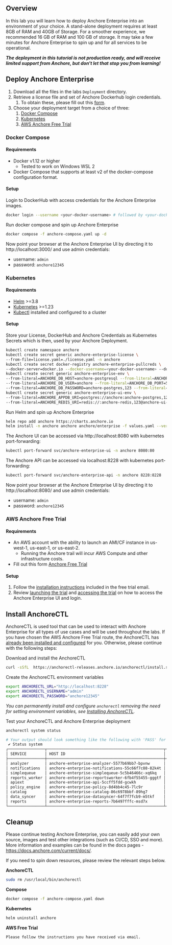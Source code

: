 ## Overview
In this lab you will learn how to deploy Anchore Enterprise into an environment of your choice. 
A stand-alone deployment requires at least 8GB of RAM and 40GB of Storage. For a smoother experience, we recommended 16 GB of RAM and 100 GB of storage.
It may take a few minutes for Anchore Enterprise to spin up and for all services to be operational.

_**The deployment in this tutorial is not production ready, and will receive limited support from Anchore, but don't let that stop you from learning!**_

## Deploy Anchore Enterprise

1. Download all the files in the labs `Deployment` directory.
2. Retrieve a license file and set of Anchore Dockerhub login credentials.
   1. To obtain these, please fill out this [form](https://forms.gle/NMhpVU19SuXRnLhC9).
3. Choose your deployment target from a choice of three:
   1. [Docker Compose](#docker-compose)
   2. [Kubernetes](#kubernetes)
   3. [AWS Anchore Free Trial](#aws-anchore-free-trial)

### Docker Compose

#### Requirements
- Docker v1.12 or higher
  - Tested to work on Windows WSL 2
- Docker Compose that supports at least v2 of the docker-compose configuration format.

#### Setup

Login to DockerHub with access credentials for the Anchore Enterprise images.
```bash
docker login --username <your-docker-username> # followed by <your-docker-password>
```
Run docker compose and spin up Anchore Enterprise
```bash
docker compose -f anchore-compose.yaml up -d
```
Now point your browser at the Anchore Enterprise UI by directing it to http://localhost:3000/ and use admin credentials:
- username: `admin`
- password: `anchore12345`

### Kubernetes

#### Requirements
- [Helm](https://helm.sh/) >=3.8
- [Kubernetes](https://kubernetes.io/) >=1.23
- [Kubectl](https://kubernetes.io/docs/tasks/tools/#kubectl) installed and configured to a cluster

#### Setup

Store your License, DockerHub and Anchore Credentials as Kubernetes Secrets which is then, used by your Anchore Deployment.
```bash
kubectl create namespace anchore
kubectl create secret generic anchore-enterprise-license \
--from-file=license.yaml=./license.yaml -n anchore
kubectl create secret docker-registry anchore-enterprise-pullcreds \
--docker-server=docker.io --docker-username=<your-docker-username> --docker-password=<your-docker-password> -n anchore
kubectl create secret generic anchore-enterprise-env \
--from-literal=ANCHORE_DB_HOST=anchore-postgresql --from-literal=ANCHORE_DB_NAME=anchore \
--from-literal=ANCHORE_DB_USER=anchore --from-literal=ANCHORE_DB_PORT=5432 \
--from-literal=ANCHORE_DB_PASSWORD=anchore-postgres,123 --from-literal=ANCHORE_ADMIN_PASSWORD=anchore12345 -n anchore
kubectl create secret generic anchore-enterprise-ui-env \
--from-literal=ANCHORE_APPDB_URI=postgres://anchore:anchore-postgres,123@anchore-postgresql:5432/anchore \
--from-literal=ANCHORE_REDIS_URI=redis://:anchore-redis,123@anchore-ui-redis-master:6379 -n anchore
```

Run Helm and spin up Anchore Enterprise
```bash
helm repo add anchore https://charts.anchore.io
helm install -n anchore anchore anchore/enterprise -f values.yaml --version 3.2.0 # 5.12.0
```

The Anchore UI can be accessed via http://localhost:8080 with kubernetes port-forwarding:
```bash
kubectl port-forward svc/anchore-enterprise-ui -n anchore 8080:80
```
The Anchore API can be accessed via localhost:8228 with kubernetes port-forwarding:
```bash
kubectl port-forward svc/anchore-enterprise-api -n anchore 8228:8228
```

Now point your browser at the Anchore Enterprise UI by directing it to http://localhost:8080/ and use admin credentials:
- username: `admin`
- password: `anchore12345`

### AWS Anchore Free Trial

#### Requirements
- An AWS account with the ability to launch an AMI/CF instance in us-west-1, us-east-1, or us-east-2.
  - Running the Anchore trail will incur AWS Compute and other infrastructure costs.
- Fill out this form [Anchore Free Trial](https://get.anchore.com/free-trial/)

#### Setup

1. Follow the [installation instructions](https://sites.google.com/anchore.com/anchore-enterprise-trial) included in the free trial email.
2. Review [launching the trial](https://sites.google.com/anchore.com/anchore-enterprise-trial#h.ddctetfymxlt) and [accessing the trial](https://sites.google.com/anchore.com/anchore-enterprise-trial#h.ddctetfymxlt) on how to access the Anchore Enterprise UI and login.

## Install AnchoreCTL

AnchoreCTL is used tool that can be used to interact with Anchore Enterprise for all types of use cases and will be used throughout the labs.
If you have chosen the AWS Anchore Free Trial route, the AnchoreCTL has [already been installed and configured](https://sites.google.com/anchore.com/anchore-enterprise-trial#h.g74u7lejv5m1) for you. Otherwise, please continue with the following steps:

Download and install the AnchoreCTL
```bash
curl -sSfL  https://anchorectl-releases.anchore.io/anchorectl/install.sh  | sh -s -- -b /usr/local/bin v5.12.0
```

Create the AnchoreCTL environment variables
```bash
export ANCHORECTL_URL="http://localhost:8228"
export ANCHORECTL_USERNAME="admin"
export ANCHORECTL_PASSWORD="anchore12345" 
```
_You can permanently install and configure `anchorectl` removing the need for setting environment variables, see [Installing AnchoreCTL](https://docs.anchore.com/current/docs/deployment/anchorectl/)._

Test your AnchoreCTL and Anchore Enterprise deployment
```bash
anchorectl system status
```
```bash
# Your output should look something like the following with 'PASS' for all rows:
 ✔ Status system                                                                                                                                                                                                                                  
┌────────────────┬───────────────────────────────────────────────────┬────────────────────────────────────────────────────────────────────────┬──────┬────────────────┬────────────┬──────────────┐
│ SERVICE        │ HOST ID                                           │ URL                                                                    │ UP   │ STATUS MESSAGE │ DB VERSION │ CODE VERSION │
├────────────────┼───────────────────────────────────────────────────┼────────────────────────────────────────────────────────────────────────┼──────┼────────────────┼────────────┼──────────────┤
│ analyzer       │ anchore-enterprise-analyzer-5577b69bb7-bpvnw      │ http://anchore-enterprise-analyzer.anchore.svc.cluster.local:8084      │ true │ available      │ 5120       │ 5.12.0       │
│ notifications  │ anchore-enterprise-notifications-55c66f7c88-82k4t │ http://anchore-enterprise-notifications.anchore.svc.cluster.local:8668 │ true │ available      │ 5120       │ 5.12.0       │
│ simplequeue    │ anchore-enterprise-simplequeue-5c5b46466c-xq6kq   │ http://anchore-enterprise-simplequeue.anchore.svc.cluster.local:8083   │ true │ available      │ 5120       │ 5.12.0       │
│ reports_worker │ anchore-enterprise-reportsworker-6fb4f55455-gggtf │ http://anchore-enterprise-reportsworker.anchore.svc.cluster.local:8559 │ true │ available      │ 5120       │ 5.12.0       │
│ apiext         │ anchore-enterprise-api-5ccff5fdd-gcwkh            │ http://anchore-enterprise-api.anchore.svc.cluster.local:8228           │ true │ available      │ 5120       │ 5.12.0       │
│ policy_engine  │ anchore-enterprise-policy-8d4bb4c45-7lc9r         │ http://anchore-enterprise-policy.anchore.svc.cluster.local:8087        │ true │ available      │ 5120       │ 5.12.0       │
│ catalog        │ anchore-enterprise-catalog-86c6978bbf-89hg7       │ http://anchore-enterprise-catalog.anchore.svc.cluster.local:8082       │ true │ available      │ 5120       │ 5.12.0       │
│ data_syncer    │ anchore-enterprise-datasyncer-64f7f7fcb9-m5tkf    │ http://anchore-enterprise-datasyncer.anchore.svc.cluster.local:8778    │ true │ available      │ 5120       │ 5.12.0       │
│ reports        │ anchore-enterprise-reports-7b6497fffc-msd7x       │ http://anchore-enterprise-reports.anchore.svc.cluster.local:8558       │ true │ available      │ 5120       │ 5.12.0       │
└────────────────┴───────────────────────────────────────────────────┴────────────────────────────────────────────────────────────────────────┴──────┴────────────────┴────────────┴──────────────┘
```

## Cleanup

Please continue testing Anchore Enterprise, you can easily add your own source, images and test other integrations (such as CI/CD, SSO and more).
More information and examples can be found in the docs pages - https://docs.anchore.com/current/docs/.

If you need to spin down resources, please review the relevant steps below.

**AnchoreCTL**
```bash
sudo rm /usr/local/bin/anchorectl
```
**Compose**
```bash
docker compose -f anchore-compose.yaml down
```
**Kubernetes**
```bash
helm uninstall anchore
```
**AWS Free Trial**
```bash
Please follow the instructions you have received via email.
```